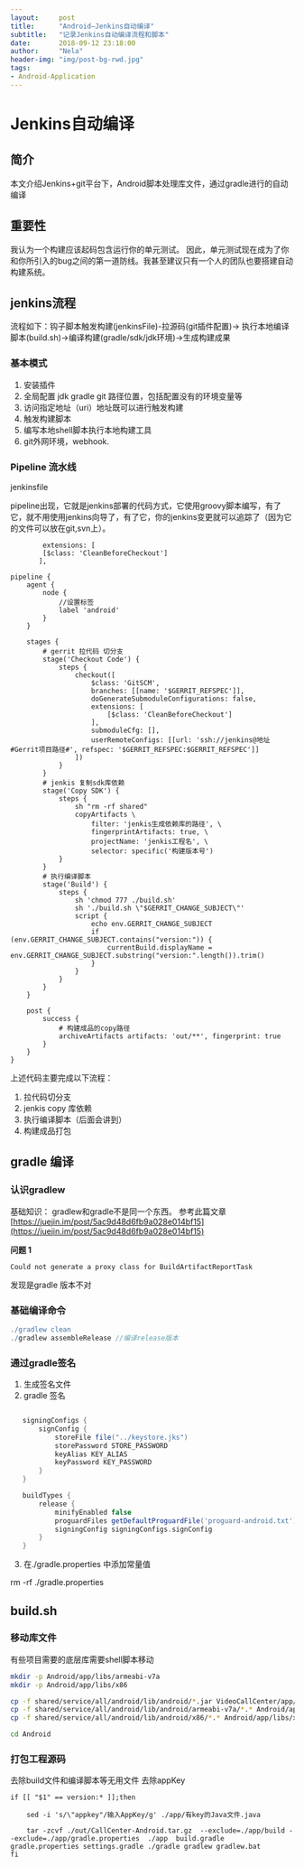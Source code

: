 ```yaml
---
layout:     post
title:      "Android—Jenkins自动编译"
subtitle:   "记录Jenkins自动编译流程和脚本"
date:       2018-09-12 23:18:00
author:     "Nela"
header-img: "img/post-bg-rwd.jpg"
tags:
- Android-Application
---	
```


# Jenkins自动编译

## 简介
 
 本文介绍Jenkins+git平台下，Android脚本处理库文件，通过gradle进行的自动编译
 
## 重要性

我认为一个构建应该起码包含运行你的单元测试。
因此，单元测试现在成为了你和你所引入的bug之间的第一道防线。我甚至建议只有一个人的团队也要搭建自动构建系统。 

## jenkins流程

流程如下：钩子脚本触发构建(jenkinsFile)-拉源码(git插件配置)-> 执行本地编译脚本(build.sh)->编译构建(gradle/sdk/jdk环境)->生成构建成果

### 基本模式

1. 安装插件
2. 全局配置 jdk gradle git 路径位置，包括配置没有的环境变量等
3. 访问指定地址（uri）地址既可以进行触发构建
3. 触发构建脚本
4. 编写本地shell脚本执行本地构建工具
5. git外网环境，webhook.

### Pipeline 流水线

jenkinsfile

pipeline出现，它就是jenkins部署的代码方式，它使用groovy脚本编写，有了它，就不用使用jenkins向导了，有了它，你的jenkins变更就可以追踪了（因为它的文件可以放在git,svn上）。


```
        extensions: [
        [$class: 'CleanBeforeCheckout']
       ],
```
        
```shell
pipeline {
    agent {
        node {
            //设置标签
            label 'android'
        }
    }

    stages {
        # gerrit 拉代码 切分支
        stage('Checkout Code') {
            steps {
                checkout([
                    $class: 'GitSCM',
                    branches: [[name: '$GERRIT_REFSPEC']],
                    doGenerateSubmoduleConfigurations: false,
                    extensions: [
                        [$class: 'CleanBeforeCheckout']
                    ],
                    submoduleCfg: [],
                    userRemoteConfigs: [[url: 'ssh://jenkins@地址#Gerrit项目路径#', refspec: '$GERRIT_REFSPEC:$GERRIT_REFSPEC']]
                ])
            }
        }
        # jenkis 复制sdk库依赖
        stage('Copy SDK') {
            steps {  
                sh "rm -rf shared"
                copyArtifacts \
                    filter: 'jenkis生成依赖库的路径', \
                    fingerprintArtifacts: true, \
                    projectName: 'jenkis工程名', \
                    selector: specific('构建版本号')
            }
        }
        # 执行编译脚本
        stage('Build') {
            steps {
                sh 'chmod 777 ./build.sh'
                sh './build.sh \"$GERRIT_CHANGE_SUBJECT\"'
                script {
                    echo env.GERRIT_CHANGE_SUBJECT
                    if (env.GERRIT_CHANGE_SUBJECT.contains("version:")) {
                        currentBuild.displayName = env.GERRIT_CHANGE_SUBJECT.substring("version:".length()).trim()
                    }
                }
            }
        }
    }

    post {
        success {
            # 构建成品的copy路径
            archiveArtifacts artifacts: 'out/**', fingerprint: true
        }
    }
}

```        
上述代码主要完成以下流程：

1. 拉代码切分支
2. jenkis copy 库依赖
3. 执行编译脚本（后面会讲到）
4. 构建成品打包          


## gradle 编译

### 认识gradlew
基础知识： gradlew和gradle不是同一个东西。
参考此篇文章
[https://juejin.im/post/5ac9d48d6fb9a028e014bf15](https://juejin.im/post/5ac9d48d6fb9a028e014bf15)

**问题 1**

```
Could not generate a proxy class for BuildArtifactReportTask

```
发现是gradle 版本不对

### 基础编译命令

```groovy
./gradlew clean
./gradlew assembleRelease //编译release版本

```
### 通过gradle签名

1. 生成签名文件
2. gradle 签名 

 ```groovy
 
    signingConfigs {
        signConfig {
            storeFile file("../keystore.jks")
            storePassword STORE_PASSWORD
            keyAlias KEY_ALIAS
            keyPassword KEY_PASSWORD
        }
    }

    buildTypes {
        release {
            minifyEnabled false
            proguardFiles getDefaultProguardFile('proguard-android.txt'), 'proguard-rules.pro'
            signingConfig signingConfigs.signConfig
        }
    }

 ```

3. 在./gradle.properties 中添加常量值

rm -rf ./gradle.properties

## build.sh

### 移动库文件

有些项目需要的底层库需要shell脚本移动

```sh
mkdir -p Android/app/libs/armeabi-v7a
mkdir -p Android/app/libs/x86

cp -f shared/service/all/android/lib/android/*.jar VideoCallCenter/app/libs/
cp -f shared/service/all/android/lib/android/armeabi-v7a/*.* Android/app/libs/armeabi-v7a
cp -f shared/service/all/android/lib/android/x86/*.* Android/app/libs/x86

cd Android
```

### 打包工程源码

去除build文件和编译脚本等无用文件
去除appKey

```
if [[ "$1" == version:* ]];then
	
	sed -i 's/\"appkey"/输入AppKey/g' ./app/有key的Java文件.java
	
	tar -zcvf ./out/CallCenter-Android.tar.gz  --exclude=./app/build --exclude=./app/gradle.properties  ./app  build.gradle gradle.properties settings.gradle ./gradle gradlew gradlew.bat
fi
```

